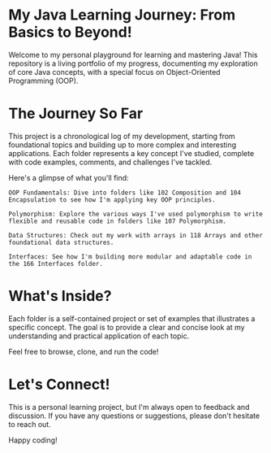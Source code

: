 # My Java Learning Journey: From Basics to Beyond!

Welcome to my personal playground for learning and mastering Java! This repository is a living portfolio of my progress, documenting my exploration of core Java concepts, with a special focus on Object-Oriented Programming (OOP).

# The Journey So Far

This project is a chronological log of my development, starting from foundational topics and building up to more complex and interesting applications. Each folder represents a key concept I've studied, complete with code examples, comments, and challenges I've tackled.

Here's a glimpse of what you'll find:

    OOP Fundamentals: Dive into folders like 102 Composition and 104 Encapsulation to see how I'm applying key OOP principles.

    Polymorphism: Explore the various ways I've used polymorphism to write flexible and reusable code in folders like 107 Polymorphism.

    Data Structures: Check out my work with arrays in 118 Arrays and other foundational data structures.

    Interfaces: See how I'm building more modular and adaptable code in the 166 Interfaces folder.

 # What's Inside?

Each folder is a self-contained project or set of examples that illustrates a specific concept. The goal is to provide a clear and concise look at my understanding and practical application of each topic.

Feel free to browse, clone, and run the code!

# Let's Connect!

This is a personal learning project, but I'm always open to feedback and discussion. If you have any questions or suggestions, please don't hesitate to reach out.

Happy coding! 
